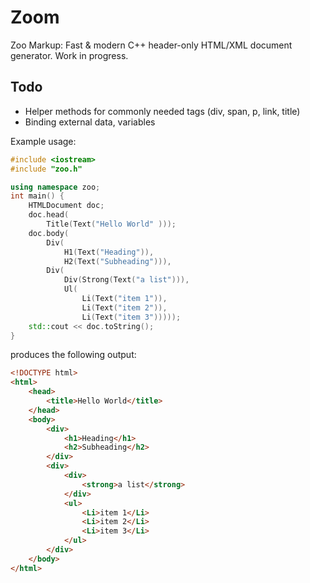 # Zoom
Zoo Markup: Fast &amp; modern C++ header-only HTML/XML document generator. Work in progress.

## Todo
* Helper methods for commonly needed tags (div, span, p, link, title)
* Binding external data, variables

Example usage:
```c++
#include <iostream>
#include "zoo.h"

using namespace zoo;
int main() {
	HTMLDocument doc;
	doc.head(
		Title(Text("Hello World" )));
	doc.body(
		Div(
			H1(Text("Heading")),
			H2(Text("Subheading"))),
		Div(
			Div(Strong(Text("a list"))),
			Ul(
				Li(Text("item 1")),
				Li(Text("item 2")),
				Li(Text("item 3")))));
	std::cout << doc.toString();
}
```
produces the following output:
```html
<!DOCTYPE html>
<html>
    <head>
        <title>Hello World</title>
    </head>
    <body>
        <div>
            <h1>Heading</h1>
            <h2>Subheading</h2>
        </div>
        <div>
            <div>
                <strong>a list</strong>
            </div>
            <ul>
                <Li>item 1</Li>
                <Li>item 2</Li>
                <Li>item 3</Li>
            </ul>
        </div>
    </body>
</html>
```
